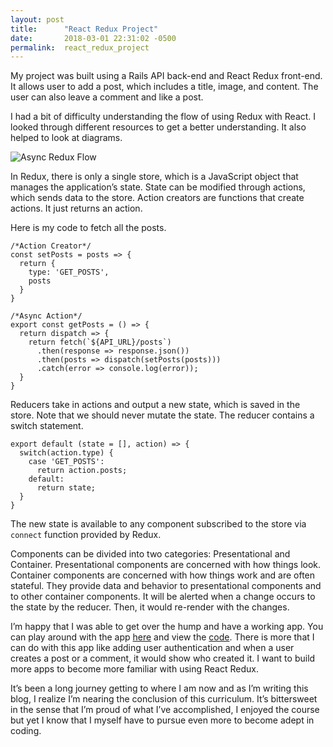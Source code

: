 ```yaml
---
layout: post
title:      "React Redux Project"
date:       2018-03-01 22:31:02 -0500
permalink:  react_redux_project
---
```



My project was built using a Rails API back-end and React Redux front-end. It allows user to add a post, which includes a title, image, and content. The user can also leave a comment and like a post. 

I had a bit of difficulty understanding the flow of using Redux with React. I looked through different resources to get a better understanding. It also helped to look at diagrams.


![Async Redux Flow](http://www.thegreatcodeadventure.com/content/images/2016/09/async-redux-flow.png)


In Redux, there is only a single store, which is a JavaScript object that manages the application’s state. State can be modified through actions, which sends data to the store. Action creators are functions that create actions. It just returns an action.

Here is my code to fetch all the posts.

```
/*Action Creator*/
const setPosts = posts => {
  return {
    type: 'GET_POSTS',
    posts
  }
}

/*Async Action*/
export const getPosts = () => {
  return dispatch => {
    return fetch(`${API_URL}/posts`)
      .then(response => response.json())
      .then(posts => dispatch(setPosts(posts)))
      .catch(error => console.log(error));
  }
}
```

Reducers take in actions and output a new state, which is saved in the store. Note that we should never mutate the state. The reducer contains a switch statement. 

```
export default (state = [], action) => {
  switch(action.type) {
    case 'GET_POSTS':
      return action.posts;
	default:
      return state;
  }
}
```

The new state is available to any component subscribed to the store via `connect` function provided by Redux. 

Components can be divided into two categories: Presentational and Container. Presentational components are concerned with how things look. Container components are concerned with how things work and are often stateful. They provide data and behavior to presentational components and to other container components. It will be alerted when a change occurs to the state by the reducer. Then, it would re-render with the changes. 

I’m happy that I was able to get over the hump and have a working app. You can play around with the app [here](https://image-post.surge.sh/) and view the [code](https://github.com/Julee117/image-post-client).  There is more that I can do with this app like adding user authentication and when a user creates a post or a comment, it would show who created it. I want to build more apps to become more familiar with using React Redux. 

It’s been a long journey getting to where I am now and as I’m writing this blog, I realize I’m nearing the conclusion of this curriculum. It’s bittersweet in the sense that I’m proud of what I’ve accomplished, I enjoyed the course but yet I know that I myself have to pursue even more to become adept in coding. 





